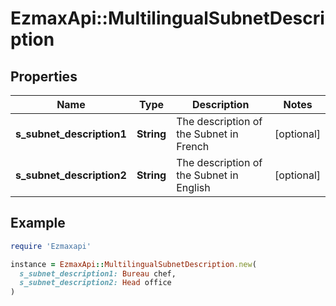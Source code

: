 # EzmaxApi::MultilingualSubnetDescription

## Properties

| Name | Type | Description | Notes |
| ---- | ---- | ----------- | ----- |
| **s_subnet_description1** | **String** | The description of the Subnet in French | [optional] |
| **s_subnet_description2** | **String** | The description of the Subnet in English | [optional] |

## Example

```ruby
require 'Ezmaxapi'

instance = EzmaxApi::MultilingualSubnetDescription.new(
  s_subnet_description1: Bureau chef,
  s_subnet_description2: Head office
)
```


